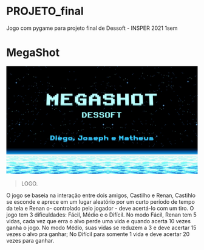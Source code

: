 # PROJETO_final
Jogo com pygame para projeto final de Dessoft - INSPER 2021 1sem

# MegaShot
![alt text](https://github.com/josephkneto/referencia/blob/master/logo.megashot.png)
> LOGO.



O jogo se baseia na interação entre dois amigos, Castilho e Renan, Castihlo se esconde e aprece em um lugar aleatório por um curto período de tempo da tela e Renan o- controlado pelo jogador - deve acertá-lo com um tiro. O jogo tem 3 dificuldades: Fácil, Médio e o Difícil. No modo Fácil, Renan tem 5 vidas, cada vez que erra o alvo perde uma vida e quando acerta 10 vezes ganha o jogo. No modo Médio, suas vidas se reduzem a 3 e deve acertar 15 vezes o alvo pra ganhar; No Difícil para somente 1 vida e deve acertar 20 vezes para ganhar.
